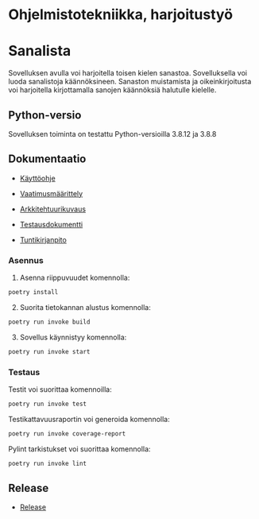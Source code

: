 # Ohjelmistotekniikka, harjoitustyö


# Sanalista

Sovelluksen avulla voi harjoitella toisen kielen sanastoa.
Sovelluksella voi luoda sanalistoja käännöksineen. Sanaston muistamista ja oikeinkirjoitusta voi harjoitella kirjottamalla sanojen käännöksiä halutulle kielelle.

## Python-versio

Sovelluksen toiminta on testattu Python-versioilla 3.8.12 ja 3.8.8



## Dokumentaatio

- [Käyttöohje](./dokumentaatio/Kayttoohje.md)

- [Vaatimusmäärittely](./dokumentaatio/vaatimusmaarittely.md)

- [Arkkitehtuurikuvaus](./dokumentaatio/arkkitehtuuri.md)

- [Testausdokumentti](./dokumentaatio/testaus.md)

- [Tuntikirjanpito](./dokumentaatio/tuntikirjanpito.md)



### Asennus

1. Asenna riippuvuudet komennolla:

```bash
poetry install
```

2. Suorita tietokannan alustus komennolla:

```bash
poetry run invoke build
```

3. Sovellus käynnistyy komennolla:

```bash
poetry run invoke start
```

### Testaus

Testit voi suorittaa komennoilla:

```bash
poetry run invoke test
```

Testikattavuusraportin voi generoida komennolla:

```bash
poetry run invoke coverage-report
```

Pylint tarkistukset voi suorittaa komennolla:

```bash
poetry run invoke lint
```


## Release

- [Release](https://github.com/jova486/ot-harjoitustyo/releases/tag/v0.9.2)




